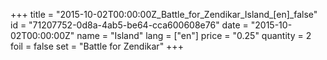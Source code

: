 +++
title = "2015-10-02T00:00:00Z_Battle_for_Zendikar_Island_[en]_false"
id = "71207752-0d8a-4ab5-be64-cca600608e76"
date = "2015-10-02T00:00:00Z"
name = "Island"
lang = ["en"]
price = "0.25"
quantity = 2
foil = false
set = "Battle for Zendikar"
+++
